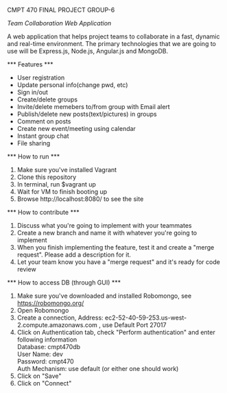 CMPT 470 FINAL PROJECT GROUP-6

*Team Collaboration Web Application*

A web application that helps project teams to collaborate in a fast, dynamic and real-time environment. The primary technologies that we are going to use will be Express.js, Node.js, Angular.js and MongoDB.

*** Features *** 

* User registration
* Update personal info(change pwd, etc)
* Sign in/out
* Create/delete groups
* Invite/delete memebers to/from group with Email alert
* Publish/delete new posts(text/pictures) in groups
* Comment on posts
* Create new event/meeting using calendar
* Instant group chat
* File sharing

*** How to run *** 

1. Make sure you've installed Vagrant
2. Clone this repository
3. In terminal, run $vagrant up
4. Wait for VM to finish booting up
5. Browse http://localhost:8080/ to see the site 

*** How to contribute *** 

1. Discuss what you're going to implement with your teammates
2. Create a new branch and name it with whatever you're going to implement
3. When you finish implementing the feature, test it and create a "merge request". Please add a description for it.
4. Let your team know you have a "merge request" and it's ready for code review

*** How to access DB (through GUI) *** 

1. Make sure you've downloaded and installed Robomongo, see https://robomongo.org/
2. Open Robomongo
3. Create a connection, Address: ec2-52-40-59-253.us-west-2.compute.amazonaws.com , use Default Port 27017
4. Click on Authentication tab, check "Perform authentication" and enter following information  
	Database: cmpt470db  
    User Name: dev  
	Password: cmpt470   
  Auth Mechanism: use default (or either one should work)  
5. Click on "Save"
6. Click on "Connect"
